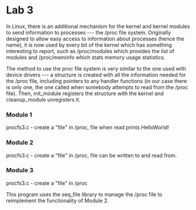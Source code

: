 # Lab 3

In Linux, there is an additional mechanism for the kernel and kernel modules to send information to processes --- the /proc file system. Originally designed to allow easy access to information about processes (hence the name), it is now used by every bit of the kernel which has something interesting to report, such as /proc/modules which provides the list of modules and /proc/meminfo which stats memory usage statistics.

The method to use the proc file system is very similar to the one used with device drivers --- a structure is created with all the information needed for the /proc file, including pointers to any handler functions (in our case there is only one, the one called when somebody attempts to read from the /proc file). Then, init_module registers the structure with the kernel and cleanup_module unregisters it.

### Module 1

procfs3.c -  create a "file" in /proc, file when read prints HelloWorld!

### Module 2

procfs3.c -  create a "file" in /proc, file can be written to and read from.

### Module 3
procfs3.c -  create a "file" in /proc

This program uses the seq_file library to manage the /proc file to reimplement the functionality of Module 2.
